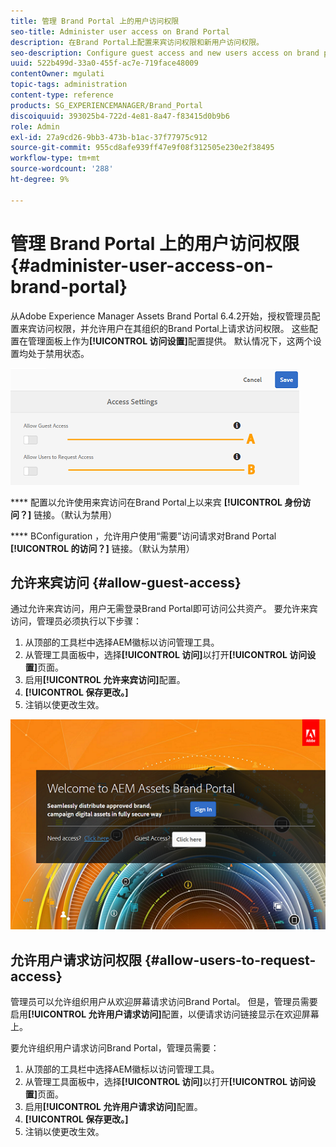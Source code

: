 ```yaml
---
title: 管理 Brand Portal 上的用户访问权限
seo-title: Administer user access on Brand Portal
description: 在Brand Portal上配置来宾访问权限和新用户访问权限。
seo-description: Configure guest access and new users access on brand portal.
uuid: 522b499d-33a0-455f-ac7e-719face48009
contentOwner: mgulati
topic-tags: administration
content-type: reference
products: SG_EXPERIENCEMANAGER/Brand_Portal
discoiquuid: 393025b4-722d-4e81-8a47-f83415d0b9b6
role: Admin
exl-id: 27a9cd26-9bb3-473b-b1ac-37f77975c912
source-git-commit: 955cd8afe939ff47e9f08f312505e230e2f38495
workflow-type: tm+mt
source-wordcount: '288'
ht-degree: 9%

---
```


# 管理 Brand Portal 上的用户访问权限 {#administer-user-access-on-brand-portal}

从Adobe Experience Manager Assets Brand Portal 6.4.2开始，授权管理员配置来宾访问权限，并允许用户在其组织的Brand Portal上请求访问权限。 这些配置在管理面板上作为&#x200B;**[!UICONTROL 访问设置]**&#x200B;配置提供。 默认情况下，这两个设置均处于禁用状态。

![](assets/access-configs.png)

****   配置以允许使用来宾访问在Brand Portal上以来宾 **[!UICONTROL 身份访问？]** 链接。（默认为禁用）

****   BConfiguration ，允许用户使用“需要”访问请求对Brand Portal **[!UICONTROL 的访问？]** 链接。（默认为禁用）

## 允许来宾访问 {#allow-guest-access}

通过允许来宾访问，用户无需登录Brand Portal即可访问公共资产。
要允许来宾访问，管理员必须执行以下步骤：

1. 从顶部的工具栏中选择AEM徽标以访问管理工具。
1. 从管理工具面板中，选择&#x200B;**[!UICONTROL 访问]**&#x200B;以打开&#x200B;**[!UICONTROL 访问设置]**&#x200B;页面。
1. 启用&#x200B;**[!UICONTROL 允许来宾访问]**&#x200B;配置。
1. **[!UICONTROL 保存更改。]**
1. 注销以使更改生效。

![](assets/bp-welcome-screen.png)

## 允许用户请求访问权限 {#allow-users-to-request-access}

管理员可以允许组织用户从欢迎屏幕请求访问Brand Portal。 但是，管理员需要启用&#x200B;**[!UICONTROL 允许用户请求访问]**&#x200B;配置，以便请求访问链接显示在欢迎屏幕上。

要允许组织用户请求访问Brand Portal，管理员需要：

1. 从顶部的工具栏中选择AEM徽标以访问管理工具。
1. 从管理工具面板中，选择&#x200B;**[!UICONTROL 访问]**&#x200B;以打开&#x200B;**[!UICONTROL 访问设置]**&#x200B;页面。
1. 启用&#x200B;**[!UICONTROL 允许用户请求访问]**&#x200B;配置。
1. **[!UICONTROL 保存更改。]**
1. 注销以使更改生效。
